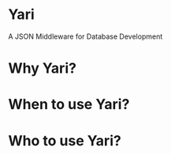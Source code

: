 # Yari
A JSON Middleware for Database Development

# Why Yari?

# When to use Yari?

# Who to use Yari?

